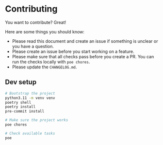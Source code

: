 # Contributing

You want to contribute? Great!

Here are some things you should know:

- Please read this document and create an issue if something is unclear
  or you have a question.
- Please create an issue before you start working on a feature.
- Please make sure that all checks pass before you create a PR.
  You can run the checks locally with `poe chores`.
- Please update the `CHANGELOG.md`.

## Dev setup

```bash
# Bootstrap the project
python3.11 -m venv venv
poetry shell
poetry install
pre-commit install

# Make sure the project works
poe chores

# Check available tasks
poe
```
